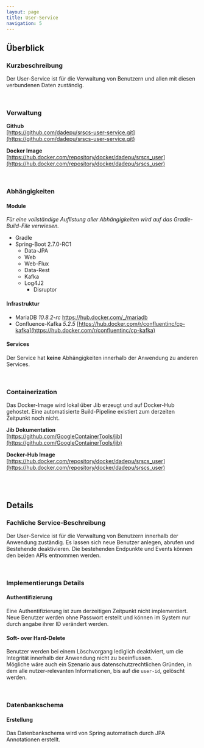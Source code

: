 ```yaml
---
layout: page
title: User-Service
navigation: 5
---
```


## Überblick

### Kurzbeschreibung

Der User-Service ist für die Verwaltung von Benutzern und allen mit diesen verbundenen Daten zuständig.

<br/>

### Verwaltung

**Github**  
[https://github.com/dadepu/srscs-user-service.git](https://github.com/dadepu/srscs-user-service.git)

**Docker Image**  
[https://hub.docker.com/repository/docker/dadepu/srscs_user](https://hub.docker.com/repository/docker/dadepu/srscs_user)

<br/>

### Abhängigkeiten

#### Module

*Für eine vollständige Auflistung aller Abhängigkeiten wird auf das Gradle-Build-File verwiesen.*
- Gradle
- Spring-Boot 2.7.0-RC1
  - Data-JPA
  - Web
  - Web-Flux
  - Data-Rest
  - Kafka
  - Log4J2
    - Disruptor

#### Infrastruktur

- MariaDB *10.8.2-rc* https://hub.docker.com/_/mariadb
- Confluence-Kafka *5.2.5* [https://hub.docker.com/r/confluentinc/cp-kafka](https://hub.docker.com/r/confluentinc/cp-kafka)

#### Services

Der Service hat **keine** Abhängigkeiten innerhalb der Anwendung zu anderen Services.

<br/>

### Containerization

Das Docker-Image wird lokal über Jib erzeugt und auf Docker-Hub gehostet. Eine automatisierte Build-Pipeline existiert zum derzeiten Zeitpunkt noch nicht.

**Jib Dokumentation**  
[https://github.com/GoogleContainerTools/jib](https://github.com/GoogleContainerTools/jib)

**Docker-Hub Image**  
[https://hub.docker.com/repository/docker/dadepu/srscs_user](https://hub.docker.com/repository/docker/dadepu/srscs_user)

<br/>
<br/>

## Details

### Fachliche Service-Beschreibung

Der User-Service ist für die Verwaltung von Benutzern innerhalb der Anwendung zuständig. Es lassen sich neue Benutzer anlegen, abrufen und Bestehende deaktivieren. Die bestehenden Endpunkte und Events können den beiden APIs entnommen werden.

<br/>

### Implementierungs Details

#### Authentifizierung

Eine Authentifizierung ist zum derzeitigen Zeitpunkt nicht implementiert. Neue Benutzer werden ohne Passwort erstellt und können im System nur durch angabe ihrer ID verändert werden.

#### Soft- over Hard-Delete

Benutzer werden bei einem Löschvorgang lediglich deaktiviert, um die Integrität innerhalb der Anwendung nicht zu 
beeinflussen.  
Mögliche wäre auch ein Szenario aus datenschutzrechtlichen Gründen, in dem alle nutzer-relevanten 
Informationen, bis auf die `user-id`, gelöscht werden.

<br/>

### Datenbankschema

#### Erstellung

Das Datenbankschema wird von Spring automatisch durch JPA Annotationen erstellt.

<br/>
<br/>
<br/>